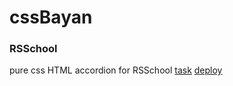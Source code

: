 # cssBayan 
### RSSchool

pure css HTML accordion for RSSchool
[task](https://github.com/DrDiman/CSS-Bayan-task)
[deploy](https://LidaChk.github.io/cssBayan/cssBayan/index.html)
